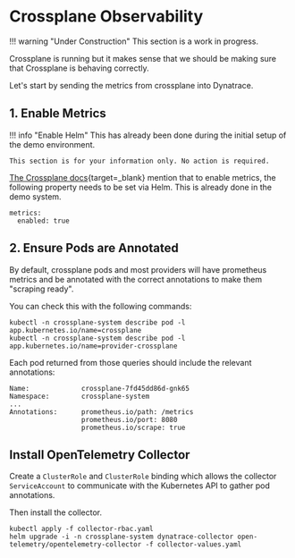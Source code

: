 # Crossplane Observability

!!! warning "Under Construction"
    This section is a work in progress.

Crossplane is running but it makes sense that we should be making sure that Crossplane is behaving correctly.

Let's start by sending the metrics from crossplane into Dynatrace.

## 1. Enable Metrics

!!! info "Enable Helm"
    This has already been done during the initial setup of the demo environment.

    This section is for your information only. No action is required.

[The Crossplane docs](https://docs.crossplane.io/latest/guides/metrics/){target=_blank} mention that to enable metrics, the following property needs to be set via Helm. This is already done in the demo system.

```
metrics:
  enabled: true
```

## 2. Ensure Pods are Annotated

By default, crossplane pods and most providers will have prometheus metrics and be annotated with the correct annotations to make them "scraping ready".

You can check this with the following commands:

```
kubectl -n crossplane-system describe pod -l app.kubernetes.io/name=crossplane
kubectl -n crossplane-system describe pod -l app.kubernetes.io/name=provider-crossplane
```

Each pod returned from those queries should include the relevant annotations:

```
Name:             crossplane-7fd45dd86d-gnk65
Namespace:        crossplane-system
...
Annotations:      prometheus.io/path: /metrics
                  prometheus.io/port: 8080
                  prometheus.io/scrape: true
```

## Install OpenTelemetry Collector

Create a `ClusterRole` and `ClusterRole` binding which allows the collector `ServiceAccount`
to communicate with the Kubernetes API to gather pod annotations.

Then install the collector.

```
kubectl apply -f collector-rbac.yaml
helm upgrade -i -n crossplane-system dynatrace-collector open-telemetry/opentelemetry-collector -f collector-values.yaml
```
